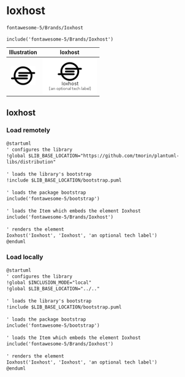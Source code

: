 # Ioxhost


```text
fontawesome-5/Brands/Ioxhost
```

```text
include('fontawesome-5/Brands/Ioxhost')
```



| Illustration | Ioxhost |
| :---: | :---: |
| ![illustration for Illustration](../../fontawesome-5/Brands/Ioxhost.png) | ![illustration for Ioxhost](../../fontawesome-5/Brands/Ioxhost.Local.png) |




## Ioxhost

### Load remotely
```plantuml
@startuml
' configures the library
!global $LIB_BASE_LOCATION="https://github.com/tmorin/plantuml-libs/distribution"

' loads the library's bootstrap
!include $LIB_BASE_LOCATION/bootstrap.puml

' loads the package bootstrap
include('fontawesome-5/bootstrap')

' loads the Item which embeds the element Ioxhost
include('fontawesome-5/Brands/Ioxhost')

' renders the element
Ioxhost('Ioxhost', 'Ioxhost', 'an optional tech label')
@enduml
```

### Load locally
```plantuml
@startuml
' configures the library
!global $INCLUSION_MODE="local"
!global $LIB_BASE_LOCATION="../.."

' loads the library's bootstrap
!include $LIB_BASE_LOCATION/bootstrap.puml

' loads the package bootstrap
include('fontawesome-5/bootstrap')

' loads the Item which embeds the element Ioxhost
include('fontawesome-5/Brands/Ioxhost')

' renders the element
Ioxhost('Ioxhost', 'Ioxhost', 'an optional tech label')
@enduml
```

